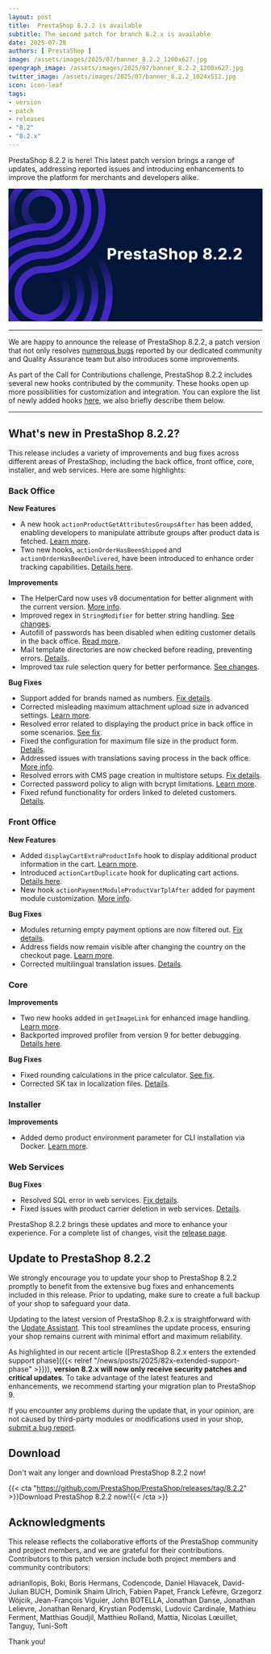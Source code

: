 ```yaml
---
layout: post
title:  PrestaShop 8.2.2 is available
subtitle: The second patch for branch 8.2.x is available
date: 2025-07-28
authors: [ PrestaShop ]
image: /assets/images/2025/07/banner_8.2.2_1200x627.jpg
opengraph_image: /assets/images/2025/07/banner_8.2.2_1200x627.jpg
twitter_image: /assets/images/2025/07/banner_8.2.2_1024x512.jpg
icon: icon-leaf
tags:
- version
- patch
- releases
- "8.2"
- "8.2.x"
---
```


PrestaShop 8.2.2 is here! This latest patch version brings a range of updates, addressing reported issues and introducing enhancements to improve the platform for merchants and developers alike.

![PrestaShop 8.2.2 is available!](/assets/images/2025/07/banner_8.2.2_1200x627.jpg)

<hr>

We are happy to announce the release of PrestaShop 8.2.2, a patch version that not only resolves [numerous bugs](https://github.com/PrestaShop/PrestaShop/pulls?q=is%3Apr+is%3Amerged+milestone%3A8.2.2+label%3A%22Bug+fix%22+-label%3A%22E2E+Tests%22+) reported by our dedicated community and Quality Assurance team but also introduces some improvements.

As part of the Call for Contributions challenge, PrestaShop 8.2.2 includes several new hooks contributed by the community. These hooks open up more possibilities for customization and integration. You can explore the list of newly added hooks [here](https://github.com/PrestaShop/PrestaShop/pulls?q=is%3Apr+is%3Amerged+milestone%3A8.2.2+label%3A%22Hook+contribution%22+-label%3A%22E2E+Tests%22+), we also briefly describe them below.

<hr>

## What's new in PrestaShop 8.2.2?

This release includes a variety of improvements and bug fixes across different areas of PrestaShop, including the back office, front office, core, installer, and web services. Here are some highlights:

### Back Office

**New Features**

- A new hook `actionProductGetAttributesGroupsAfter` has been added, enabling developers to manipulate attribute groups after product data is fetched. [Learn more](https://github.com/PrestaShop/PrestaShop/pull/38408).
- Two new hooks, `actionOrderHasBeenShipped` and `actionOrderHasBeenDelivered`, have been introduced to enhance order tracking capabilities. [Details here](https://github.com/PrestaShop/PrestaShop/pull/39162).

**Improvements**

- The HelperCard now uses v8 documentation for better alignment with the current version. [More info](https://github.com/PrestaShop/PrestaShop/pull/38717).
- Improved regex in `StringModifier` for better string handling. [See changes](https://github.com/PrestaShop/PrestaShop/pull/38634).
- Autofill of passwords has been disabled when editing customer details in the back office. [Read more](https://github.com/PrestaShop/PrestaShop/pull/38773).
- Mail template directories are now checked before reading, preventing errors. [Details](https://github.com/PrestaShop/PrestaShop/pull/38073).
- Improved tax rule selection query for better performance. [See changes](https://github.com/PrestaShop/PrestaShop/pull/38251).

**Bug Fixes**

- Support added for brands named as numbers. [Fix details](https://github.com/PrestaShop/PrestaShop/pull/38810).
- Corrected misleading maximum attachment upload size in advanced settings. [Learn more](https://github.com/PrestaShop/PrestaShop/pull/38549).
- Resolved error related to displaying the product price in back office in some scenarios. [See fix](https://github.com/PrestaShop/PrestaShop/pull/37933).
- Fixed the configuration for maximum file size in the product form. [Details](https://github.com/PrestaShop/PrestaShop/pull/38982).
- Addressed issues with translations saving process in the back office. [More info](https://github.com/PrestaShop/PrestaShop/pull/38593).
- Resolved errors with CMS page creation in multistore setups. [Fix details](https://github.com/PrestaShop/PrestaShop/pull/38532).
- Corrected password policy to align with bcrypt limitations. [Learn more](https://github.com/PrestaShop/PrestaShop/pull/38337).
- Fixed refund functionality for orders linked to deleted customers. [Details](https://github.com/PrestaShop/PrestaShop/pull/38581).

### Front Office

**New Features**

- Added `displayCartExtraProductInfo` hook to display additional product information in the cart. [Learn more](https://github.com/PrestaShop/PrestaShop/pull/38691).
- Introduced `actionCartDuplicate` hook for duplicating cart actions. [Details here](https://github.com/PrestaShop/PrestaShop/pull/38371).
- New hook `actionPaymentModuleProductVarTplAfter` added for payment module customization. [More info](https://github.com/PrestaShop/PrestaShop/pull/38480).

**Bug Fixes**

- Modules returning empty payment options are now filtered out. [Fix details](https://github.com/PrestaShop/PrestaShop/pull/38679).
- Address fields now remain visible after changing the country on the checkout page. [Learn more](https://github.com/PrestaShop/PrestaShop/pull/38257).
- Corrected multilingual translation issues. [Details](https://github.com/PrestaShop/PrestaShop/pull/38157).

### Core

**Improvements**

- Two new hooks added in `getImageLink` for enhanced image handling. [Learn more](https://github.com/PrestaShop/PrestaShop/pull/38952).
- Backported improved profiler from version 9 for better debugging. [Details here](https://github.com/PrestaShop/PrestaShop/pull/38924).

**Bug Fixes**

- Fixed rounding calculations in the price calculator. [See fix](https://github.com/PrestaShop/PrestaShop/pull/37925).
- Corrected SK tax in localization files. [Details](https://github.com/PrestaShop/PrestaShop/pull/38104).

### Installer

**Improvements**

- Added demo product environment parameter for CLI installation via Docker. [Learn more](https://github.com/PrestaShop/PrestaShop/pull/38077).

### Web Services

**Bug Fixes**

- Resolved SQL error in web services. [Fix details](https://github.com/PrestaShop/PrestaShop/pull/38417).
- Fixed issues with product carrier deletion in web services. [Details](https://github.com/PrestaShop/PrestaShop/pull/38341).

PrestaShop 8.2.2 brings these updates and more to enhance your experience. For a complete list of changes, visit the [release page](https://github.com/PrestaShop/PrestaShop/releases/tag/8.2.2).

## Update to PrestaShop 8.2.2

We strongly encourage you to update your shop to PrestaShop 8.2.2 promptly to benefit from the extensive bug fixes and enhancements included in this release. Prior to updating, make sure to create a full backup of your shop to safeguard your data.

Updating to the latest version of PrestaShop 8.2.x is straightforward with the [Update Assistant](https://github.com/PrestaShop/autoupgrade/releases). This tool streamlines the update process, ensuring your shop remains current with minimal effort and maximum reliability.

As highlighted in our recent article ([PrestaShop 8.2.x enters the extended support phase]({{< relref "/news/posts/2025/82x-extended-support-phase" >}})), **version 8.2.x will now only receive security patches and critical updates**. To take advantage of the latest features and enhancements, we recommend starting your migration plan to PrestaShop 9.

If you encounter any problems during the update that, in your opinion, are not caused by third-party modules or modifications used in your shop, [submit a bug report](https://www.prestashop-project.org/get-involved/report-issues/).

## Download

Don't wait any longer and download PrestaShop 8.2.2 now!

{{< cta "https://github.com/PrestaShop/PrestaShop/releases/tag/8.2.2" >}}Download PrestaShop 8.2.2 now!{{< /cta >}}

## Acknowledgments

This release reflects the collaborative efforts of the PrestaShop community and project members, and we are grateful for their contributions. Contributors to this patch version include both project members and community contributors:

adrianllopis, Boki, Boris Hermans, Codencode, Daniel Hlavacek, David-Julian BUCH, Dominik Shaim Ulrich, Fabien Papet, Franck Lefèvre, Grzegorz Wójcik, Jean-François Viguier, John BOTELLA, Jonathan Danse, Jonathan Lelievre, Jonathan Renard, Krystian Podemski, Ludovic Cardinale, Mathieu Ferment, Matthias Goudjil, Matthieu Rolland, Mattia, Nicolas Lœuillet, Tanguy, Tuni-Soft

Thank you!
